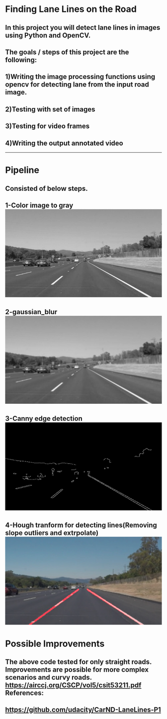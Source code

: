 # **Finding Lane Lines on the Road** 
In this project you will detect lane lines in images using Python and OpenCV.
---
The goals / steps of this project are the following:
---
1)Writing the image processing functions using opencv for detecting lane from the input road image.
---
2)Testing with set of images 
---
3)Testing for video frames 
---
4)Writing the output annotated video
---

[//]: # (Image References)

[image1]: ./intermediate/gray.png "Grayscale"
[image2]: ./intermediate/blur_gray.png "blur"
[image3]: ./intermediate/edges.png "Canny Edge"
[image4]: ./intermediate/final_output.png "hough line"



---
# Pipeline

Consisted of below steps.
---
1-Color image to gray
![alt text][image1]
---
2-gaussian_blur
![alt text][image2]
---
3-Canny edge detection
![alt text][image3]
---
4-Hough tranform for detecting lines(Removing slope outliers and extrpolate)
![alt text][image4]
---


# Possible Improvements

The above code tested for only straight roads. Improvements are possible for more complex scenarios and curvy roads.
https://airccj.org/CSCP/vol5/csit53211.pdf
References:
---
https://github.com/udacity/CarND-LaneLines-P1
---
